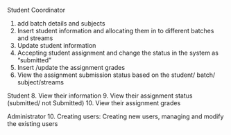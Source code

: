 Student Coordinator
1.	add batch details and subjects
2.	Insert student information and allocating  them in to different batches and streams 
3.	Update student information 
4.	Accepting student assignment and change the status in the system as “submitted”
5.	Insert /update the assignment grades
6.	View  the assignment submission status based on the student/ batch/ subject/streams

Student
8.	View their information
9.	View their assignment status (submitted/ not Submitted)
10.	View their assignment grades

Administrator
10.	Creating users:  Creating new users, managing  and modify the existing users

